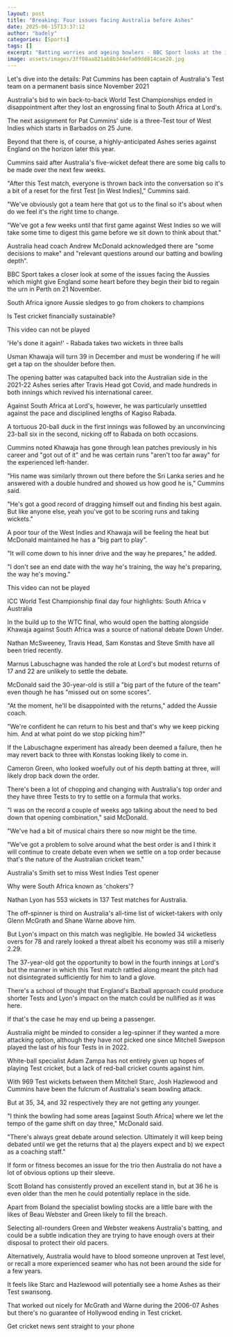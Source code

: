 ```yaml
---
layout: post
title: "Breaking: Four issues facing Australia before Ashes"
date: 2025-06-15T13:37:12
author: "badely"
categories: [Sports]
tags: []
excerpt: "Batting worries and ageing bowlers - BBC Sport looks at the issues facing Australia five months out from this winter's Ashes."
image: assets/images/3ff08aa821ab8b344efa09dd814cae20.jpg
---
```


Let's dive into the details: Pat Cummins has been captain of Australia's Test team on a permanent basis since November 2021

Australia's bid to win back-to-back World Test Championships ended in disappointment after they lost an engrossing final to South Africa at Lord's.

The next assignment for Pat Cummins' side is a three-Test tour of West Indies which starts in Barbados on 25 June.

Beyond that there is, of course, a highly-anticipated Ashes series against England on the horizon later this year.

Cummins said after Australia's five-wicket defeat there are some big calls to be made over the next few weeks.

"After this Test match, everyone is thrown back into the conversation so it's a bit of a reset for the first Test [in West Indies]," Cummins said.

"We've obviously got a team here that got us to the final so it's about when do we feel it's the right time to change. 

"We've got a few weeks until that first game against West Indies so we will take some time to digest this game before we sit down to think about that."

Australia head coach Andrew McDonald acknowledged there are "some decisions to make" and "relevant questions around our batting and bowling depth".

BBC Sport takes a closer look at some of the issues facing the Aussies which might give England some heart before they begin their bid to regain the urn in Perth on 21 November.

South Africa ignore Aussie sledges to go from chokers to champions

Is Test cricket financially sustainable?

This video can not be played

'He's done it again!' - Rabada takes two wickets in three balls

Usman Khawaja will turn 39 in December and must be wondering if he will get a tap on the shoulder before then.

The opening batter was catapulted back into the Australian side in the 2021-22 Ashes series after Travis Head got Covid, and made hundreds in both innings which revived his international career.

Against South Africa at Lord's, however, he was particularly unsettled against the pace and disciplined lengths of Kagiso Rabada.

A tortuous 20-ball duck in the first innings was followed by an unconvincing 23-ball six in the second, nicking off to Rabada on both occasions.

Cummins noted Khawaja has gone through lean patches previously in his career and "got out of it" and he was certain runs "aren't too far away" for the experienced left-hander.

"His name was similarly thrown out there before the Sri Lanka series and he answered with a double hundred and showed us how good he is," Cummins said.

"He's got a good record of dragging himself out and finding his best again. But like anyone else, yeah you've got to be scoring runs and taking wickets."

A poor tour of the West Indies and Khawaja will be feeling the heat but McDonald maintained he has a "big part to play".

"It will come down to his inner drive and the way he prepares," he added.

"I don't see an end date with the way he's training, the way he's preparing, the way he's moving."

This video can not be played

ICC World Test Championship final day four highlights: South Africa v Australia

In the build up to the WTC final, who would open the batting alongside Khawaja against South Africa was a source of national debate Down Under.

Nathan McSweeney, Travis Head, Sam Konstas and Steve Smith have all been tried recently. 

Marnus Labuschagne was handed the role at Lord's but modest returns of 17 and 22 are unlikely to settle the debate.

McDonald said the 30-year-old is still a "big part of the future of the team" even though he has "missed out on some scores".

"At the moment, he'll be disappointed with the returns," added the Aussie coach.

"We're confident he can return to his best and that's why we keep picking him. And at what point do we stop picking him?"

If the Labuschagne experiment has already been deemed a failure, then he may revert back to three with Konstas looking likely to come in.

Cameron Green, who looked woefully out of his depth batting at three, will likely drop back down the order.

There's been a lot of chopping and changing with Australia's top order and they have three Tests to try to settle on a formula that works.

"I was on the record a couple of weeks ago talking about the need to bed down that opening combination," said McDonald.

"We've had a bit of musical chairs there so now might be the time.

"We've got a problem to solve around what the best order is and I think it will continue to create debate even when we settle on a top order because that's the nature of the Australian cricket team."

Australia's Smith set to miss West Indies Test opener

Why were South Africa known as 'chokers'?

Nathan Lyon has 553 wickets in 137 Test matches for Australia. 

The off-spinner is third on Australia's all-time list of wicket-takers with only Glenn McGrath and Shane Warne above him. 

But Lyon's impact on this match was negligible. He bowled 34 wicketless overs for 78 and rarely looked a threat albeit his economy was still a miserly 2.29.

The 37-year-old got the opportunity to bowl in the fourth innings at Lord's but the manner in which this Test match rattled along meant the pitch had not disintegrated sufficiently for him to land a glove.

There's a school of thought that England's Bazball approach could produce shorter Tests and Lyon's impact on the match could be nullified as it was here.

If that's the case he may end up being a passenger.

Australia might be minded to consider a leg-spinner if they wanted a more attacking option, although they have not picked one since Mitchell Swepson played the last of his four Tests in in 2022.

White-ball specialist Adam Zampa has not entirely given up hopes of playing Test cricket, but a lack of red-ball cricket counts against him.

With 969 Test wickets between them Mitchell Starc, Josh Hazlewood and Cummins have been the fulcrum of Australia's seam bowling attack.

But at 35, 34, and 32 respectively they are not getting any younger.

"I think the bowling had some areas [against South Africa] where we let the tempo of the game shift on day three," McDonald said.

"There's always great debate around selection. Ultimately it will keep being debated until we get the returns that a) the players expect and b) we expect as a coaching staff."

If form or fitness becomes an issue for the trio then Australia do not have a lot of obvious options up their sleeve.

Scott Boland has consistently proved an excellent stand in, but at 36 he is even older than the men he could potentially replace in the side.

Apart from Boland the specialist bowling stocks are a little bare with the likes of Beau Webster and Green likely to fill the breach.

Selecting all-rounders Green and Webster weakens Australia's batting, and could be a subtle indication they are trying to have enough overs at their disposal to protect their old pacers.

Alternatively, Australia would have to blood someone unproven at Test level, or recall a more experienced seamer who has not been around the side for a few years.

It feels like Starc and Hazlewood will potentially see a home Ashes as their Test swansong.

That worked out nicely for McGrath and Warne during the 2006-07 Ashes but there's no guarantee of Hollywood ending in Test cricket.

Get cricket news sent straight to your phone

